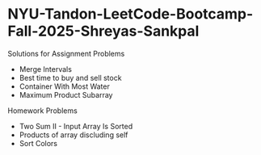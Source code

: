 # NYU-Tandon-LeetCode-Bootcamp-Fall-2025-Shreyas-Sankpal
Solutions for Assignment Problems


- Merge Intervals
- Best time to buy and sell stock
- Container With Most Water
- Maximum Product Subarray


Homework Problems

- Two Sum II - Input Array Is Sorted
- Products of array discluding self
- Sort Colors
